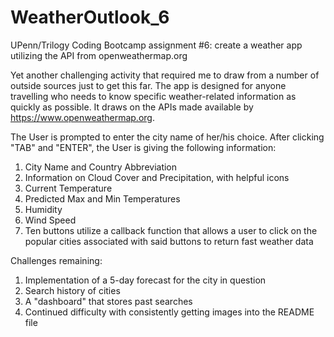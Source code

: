 # WeatherOutlook_6
UPenn/Trilogy Coding Bootcamp assignment #6: create a weather app utilizing the API from openweathermap.org

Yet another challenging activity that required me to draw from a number of outside sources just to get this far. The app is designed for anyone travelling who needs to know specific weather-related information as quickly as possible. It draws on the APIs made available by https://www.openweathermap.org. 

The User is prompted to enter the city name of her/his choice. After clicking "TAB" and "ENTER", the User is giving the following information:
1. City Name and Country Abbreviation
2. Information on Cloud Cover and Precipitation, with helpful icons
3. Current Temperature
4. Predicted Max and Min Temperatures
5. Humidity
6. Wind Speed
7. Ten buttons utilize a callback function that allows a user to click on the popular cities associated with said buttons to return fast weather data

Challenges remaining:
1. Implementation of a 5-day forecast for the city in question
2. Search history of cities
3. A "dashboard" that stores past searches
4. Continued difficulty with consistently getting images into the README file


